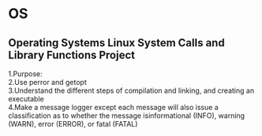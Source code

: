 # OS
Operating Systems
Linux System Calls and Library Functions Project
----
1.Purpose:<br/>
2.Use perror and getopt<br/>
3.Understand the different steps of compilation and linking, and creating an executable<br/>
4.Make a message logger except each  message  will  also  issue  a  classification  as  to  whether  the  message  isinformational (INFO), warning (WARN), error (ERROR), or fatal (FATAL)<br/>
